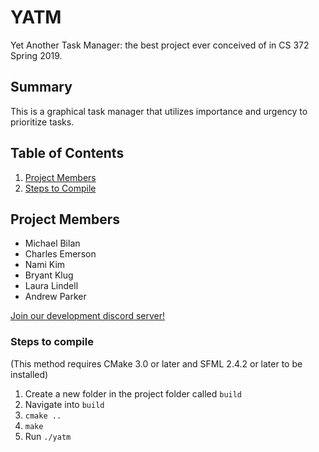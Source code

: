 # YATM
Yet Another Task Manager: the best project ever conceived of in CS 372 Spring 2019.


## Summary
This is a graphical task manager that utilizes importance and urgency to prioritize tasks.


## Table of Contents
1. [Project Members](#project-members)
2. [Steps to Compile](#steps-to-compile)


## Project Members
- Michael Bilan
- Charles Emerson
- Nami Kim
- Bryant Klug
- Laura Lindell
- Andrew Parker

[Join our development discord server!](https://discord.gg/ZzpX3Qu)


### Steps to compile
(This method requires CMake 3.0 or later and SFML 2.4.2 or later to be installed)

1. Create a new folder in the project folder called `build`
2. Navigate into `build`
3. `cmake ..`
4. `make`
5. Run `./yatm`
